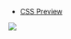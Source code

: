  * [CSS Preview](https://github.com/Brotat0/Brotat0.github.io/wiki/CSS)
 
 
![](https://68.media.tumblr.com/6d88dc6b72cb14a2fe1ac341eee774c9/tumblr_o6q4hycDmQ1t4qn49o1_500.gif)
